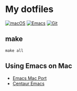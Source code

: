 # My dotfiles

[![macOS](https://img.shields.io/badge/-macOS-lightgrey?logo=apple&style=flat&logoColor=white)](macOS)
[![Emacs](https://img.shields.io/badge/-Emacs-7F5AB6?logo=GNU+Emacs&style=flat&logoColor=FFFFFF)](Emacs)
[![Git](https://img.shields.io/badge/-Git-F05032?logo=Git&style=flat&logoColor=FFFFFF)](Git)

## make

``` shell
make all
```

## Using Emacs on Mac

- [Emacs Mac Port](https://github.com/railwaycat/homebrew-emacsmacport)
- [Centaur Emacs](https://github.com/seagle0128/.emacs.d)
